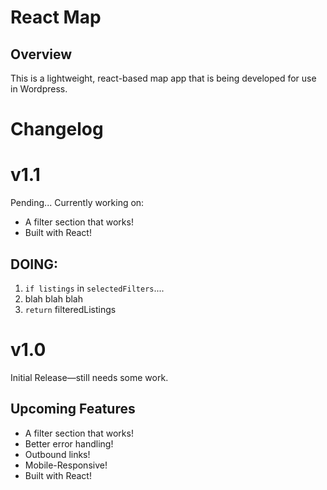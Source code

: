 # React Map

## Overview

This is a lightweight, react-based map app that is being developed for use in Wordpress.

# Changelog

# v1.1

Pending...
Currently working on:

- A filter section that works!
- Built with React!

## DOING:

1. `if listings` in `selectedFilters`....
2. blah blah blah
3. `return` filteredListings

# v1.0

Initial Release&mdash;still needs some work.

## Upcoming Features

- A filter section that works!
- Better error handling!
- Outbound links!
- Mobile-Responsive!
- Built with React!
